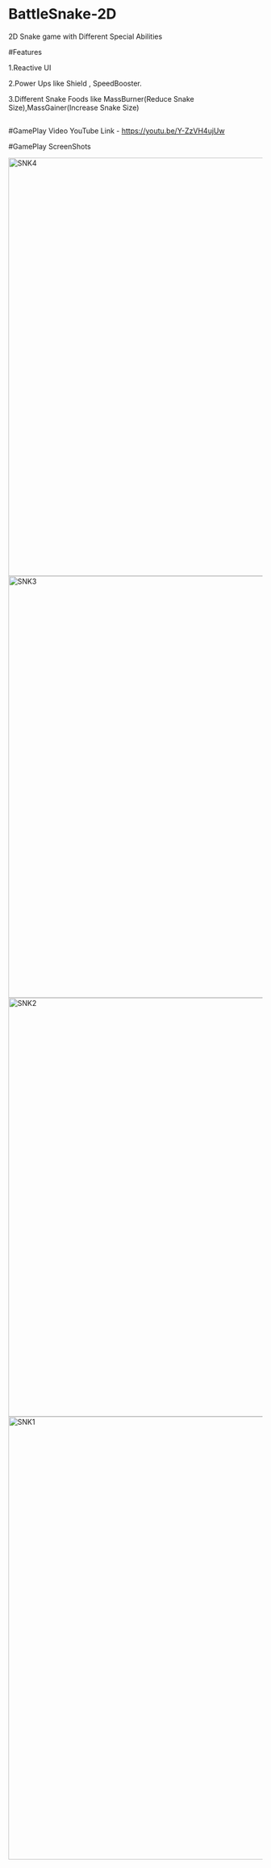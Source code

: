 # BattleSnake-2D
2D Snake game with Different Special Abilities


#Features

1.Reactive UI

2.Power Ups like Shield , SpeedBooster.

3.Different Snake Foods like MassBurner(Reduce Snake Size),MassGainer(Increase Snake Size)

##


#GamePlay Video 
YouTube Link - https://youtu.be/Y-ZzVH4ujUw



#GamePlay ScreenShots 

<img width="829" alt="SNK4" src="https://user-images.githubusercontent.com/93328047/163777556-e915fd89-b866-4bcc-90af-0610fb019cdc.png">
<img width="836" alt="SNK3" src="https://user-images.githubusercontent.com/93328047/163777573-c33b65ba-9503-4a88-88c6-bb715d46405c.png">
<img width="830" alt="SNK2" src="https://user-images.githubusercontent.com/93328047/163777585-b8952536-5f1b-48c3-9fa8-51144935e736.png">
<img width="878" alt="SNK1" src="https://user-images.githubusercontent.com/93328047/163777601-bc88ba0d-c875-4def-baf7-d5553b31a9f3.png">
